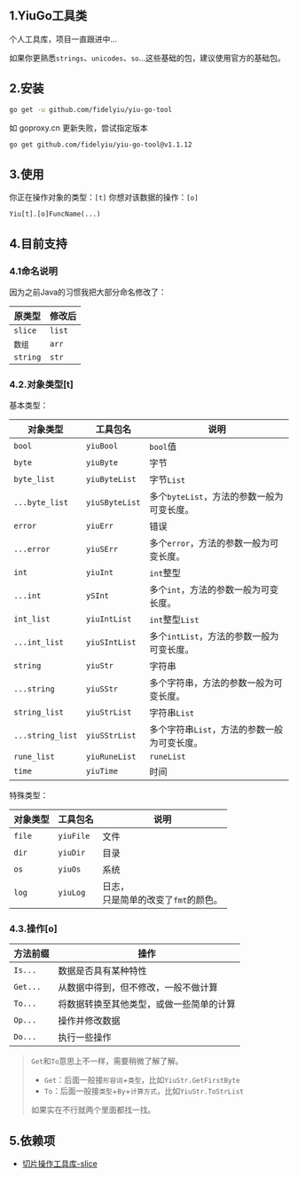 ## 1.YiuGo工具类

个人工具库，项目一直跟进中...

如果你更熟悉`strings`、`unicodes`、`so`...这些基础的包，建议使用官方的基础包。

## 2.安装

```bash
go get -u github.com/fidelyiu/yiu-go-tool
```

如 goproxy.cn 更新失败，尝试指定版本

```bash
go get github.com/fidelyiu/yiu-go-tool@v1.1.12
```

## 3.使用

你正在操作对象的类型：`[t]`
你想对该数据的操作：`[o]`

```
Yiu[t].[o]FuncName(...)
```

## 4.目前支持

### 4.1命名说明

因为之前Java的习惯我把大部分命名修改了：

| 原类型   | 修改后 |
| -------- | ------ |
| `slice`  | `list` |
| `数组`   | `arr`  |
| `string` | `str`  |

### 4.2.对象类型[t]

基本类型：

| 对象类型         | 工具包名       | 说明                                         |
| ---------------- | -------------- | -------------------------------------------- |
| `bool`           | `yiuBool`      | `bool`值                                     |
| `byte`           | `yiuByte`      | 字节                                         |
| `byte_list`      | `yiuByteList`  | 字节`List`                                   |
| `...byte_list`   | `yiuSByteList` | 多个`byteList`，方法的参数一般为可变长度。   |
| `error`          | `yiuErr`       | 错误                                         |
| `...error`       | `yiuSErr`      | 多个`error`，方法的参数一般为可变长度。      |
| `int`            | `yiuInt`       | `int`整型                                    |
| `...int`         | `ySInt`        | 多个`int`，方法的参数一般为可变长度。        |
| `int_list`       | `yiuIntList`   | `int`整型`List`                              |
| `...int_list`    | `yiuSIntList`  | 多个`intList`，方法的参数一般为可变长度。    |
| `string`         | `yiuStr`       | 字符串                                       |
| `...string`      | `yiuSStr`      | 多个字符串，方法的参数一般为可变长度。       |
| `string_list`    | `yiuStrList`   | 字符串`List`                                 |
| `...string_list` | `yiuSStrList`  | 多个字符串`List`，方法的参数一般为可变长度。 |
| `rune_list`      | `yiuRuneList`  | `runeList`                                   |
| `time`           | `yiuTime`      | 时间                                         |

特殊类型：

| 对象类型    | 工具包名       | 说明                                      |
| ----------- | -------------- | ----------------------------------------- |
| `file`      | `yiuFile`      | 文件                                      |
| `dir`       | `yiuDir`       | 目录                                      |
| `os`        | `yiuOs`        | 系统                                      |
| `log`       | `yiuLog`       | 日志，<br />只是简单的改变了`fmt`的颜色。 |

### 4.3.操作[o]

| 方法前缀 | 操作                                                 |
| -------- | ---------------------------------------------------- |
| `Is...`  | 数据是否具有某种特性                                 |
| `Get...` | 从数据中得到，但不修改，一般不做计算                 |
| `To...`  | 将数据转换至其他类型，或做一些简单的计算             |
| `Op...`  | 操作并修改数据                                       |
| `Do...`  | 执行一些操作                                         |

> `Get`和`To`意思上不一样，需要稍微了解了解。
>
> - `Get`：后面一般接`形容词`+`类型`，比如`YiuStr.GetFirstByte`
> - `To`：后面一般接`类型`+`By`+`计算方式`，比如`YiuStr.ToStrList`
>
> 如果实在不行就两个里面都找一找。

## 5.依赖项

- [切片操作工具库-slice](https://github.com/psampaz/slice)